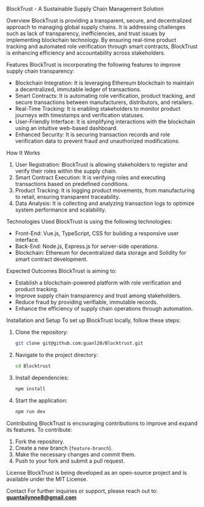  BlockTrust - A Sustainable Supply Chain Management Solution

Overview
BlockTrust is providing a transparent, secure, and decentralized approach to managing global supply chains. It is addressing challenges such as lack of transparency, inefficiencies, and trust issues by implementing blockchain technology. By ensuring real-time product tracking and automated role verification through smart contracts, BlockTrust is enhancing efficiency and accountability across stakeholders.

 Features
BlockTrust is incorporating the following features to improve supply chain transparency:
- Blockchain Integration: It is leveraging Ethereum blockchain to maintain a decentralized, immutable ledger of transactions.
- Smart Contracts: It is automating role verification, product tracking, and secure transactions between manufacturers, distributors, and retailers.
- Real-Time Tracking: It is enabling stakeholders to monitor product journeys with timestamps and verification statuses.
- User-Friendly Interface: It is simplifying interactions with the blockchain using an intuitive web-based dashboard.
- Enhanced Security: It is securing transaction records and role verification data to prevent fraud and unauthorized modifications.

 How It Works
1. User Registration: BlockTrust is allowing stakeholders to register and verify their roles within the supply chain.
2. Smart Contract Execution: It is verifying roles and executing transactions based on predefined conditions.
3. Product Tracking: It is logging product movements, from manufacturing to retail, ensuring transparent traceability.
4. Data Analysis: It is collecting and analyzing transaction logs to optimize system performance and scalability.

 Technologies Used
BlockTrust is using the following technologies:
- Front-End: Vue.js, TypeScript, CSS for building a responsive user interface.
- Back-End: Node.js, Express.js for server-side operations.
- Blockchain: Ethereum for decentralized data storage and Solidity for smart contract development.

 Expected Outcomes
BlockTrust is aiming to:
- Establish a blockchain-powered platform with role verification and product tracking.
- Improve supply chain transparency and trust among stakeholders.
- Reduce fraud by providing verifiable, immutable records.
- Enhance the efficiency of supply chain operations through automation.

Installation and Setup
To set up BlockTrust locally, follow these steps:
1. Clone the repository:
   ```sh
   git clone git@github.com:guanl20/Blocktrust.git
   ```
2. Navigate to the project directory:
   ```sh
   cd Blocktrust
   ```
3. Install dependencies:
   ```sh
   npm install
   ```
4. Start the application:
   ```sh
   npm run dev
   ```

Contributing
BlockTrust is encouraging contributions to improve and expand its features. To contribute:
1. Fork the repository.
2. Create a new branch (`feature-branch`).
3. Make the necessary changes and commit them.
4. Push to your fork and submit a pull request.

License
BlockTrust is being developed as an open-source project and is available under the MIT License.

 Contact
For further inquiries or support, please reach out to: **guantailynne8@gmail.com**

